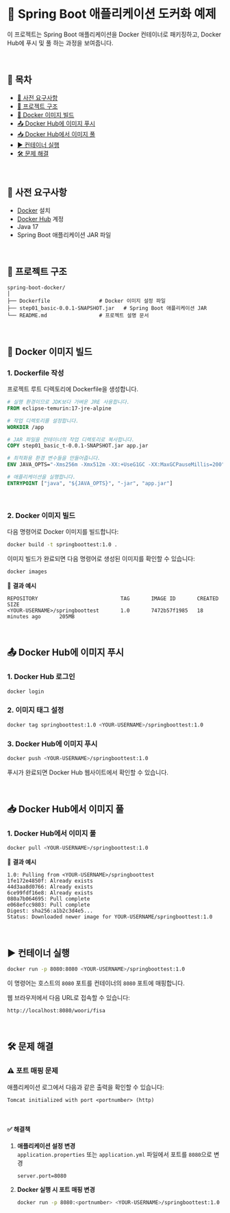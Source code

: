 # 🚀 Spring Boot 애플리케이션 도커화 예제  

이 프로젝트는 Spring Boot 애플리케이션을 Docker 컨테이너로 패키징하고, Docker Hub에 푸시 및 풀 하는 과정을 보여줍니다.  

<br>

## 📑 목차  

- [📌 사전 요구사항](#-사전-요구사항)  
- [📂 프로젝트 구조](#-프로젝트-구조)  
- [🐳 Docker 이미지 빌드](#-docker-이미지-빌드)  
- [📤 Docker Hub에 이미지 푸시](#-docker-hub에-이미지-푸시)  
- [📥 Docker Hub에서 이미지 풀](#-docker-hub에서-이미지-풀)  
- [▶️ 컨테이너 실행](#%EF%B8%8F-컨테이너-실행)  
- [🛠 문제 해결](#-문제-해결)  
<br>

## 📌 사전 요구사항  

- [Docker](https://www.docker.com/get-started) 설치  
- [Docker Hub](https://hub.docker.com/) 계정  
- Java 17  
- Spring Boot 애플리케이션 JAR 파일  
<br>

## 📂 프로젝트 구조  

```
spring-boot-docker/
│
├── Dockerfile                # Docker 이미지 설정 파일
├── step01_basic-0.0.1-SNAPSHOT.jar   # Spring Boot 애플리케이션 JAR
└── README.md                 # 프로젝트 설명 문서
```
<br>

## 🐳 Docker 이미지 빌드  

### 1. Dockerfile 작성  

프로젝트 루트 디렉토리에 Dockerfile을 생성합니다.  

```dockerfile
# 실행 환경이므로 JDK보다 가벼운 JRE 사용합니다.
FROM eclipse-temurin:17-jre-alpine

# 작업 디렉토리를 설정합니다.
WORKDIR /app

# JAR 파일을 컨테이너의 작업 디렉토리로 복사합니다.
COPY step01_basic_t-0.0.1-SNAPSHOT.jar app.jar

# 최적화용 환경 변수들을 만들어줍니다.
ENV JAVA_OPTS="-Xms256m -Xmx512m -XX:+UseG1GC -XX:MaxGCPauseMillis=200"

# 애플리케이션을 실행합니다.
ENTRYPOINT ["java", "${JAVA_OPTS}", "-jar", "app.jar"]
```
<br>

### 2. Docker 이미지 빌드  

다음 명령어로 Docker 이미지를 빌드합니다:  

```bash
docker build -t springboottest:1.0 .
```

이미지 빌드가 완료되면 다음 명령어로 생성된 이미지를 확인할 수 있습니다:  

```bash
docker images
```

📜 **결과 예시**  
```
REPOSITORY                           TAG       IMAGE ID       CREATED             SIZE
<YOUR-USERNAME>/springboottest       1.0       7472b57f1985   18 minutes ago      205MB
```
<br>


## 📤 Docker Hub에 이미지 푸시  

### 1. Docker Hub 로그인  

```bash
docker login
```

### 2. 이미지 태그 설정  

```bash
docker tag springboottest:1.0 <YOUR-USERNAME>/springboottest:1.0
```

### 3. Docker Hub에 이미지 푸시  

```bash
docker push <YOUR-USERNAME>/springboottest:1.0
```

푸시가 완료되면 Docker Hub 웹사이트에서 확인할 수 있습니다.  

<br>

## 📥 Docker Hub에서 이미지 풀  

### 1. Docker Hub에서 이미지 풀  

```bash
docker pull <YOUR-USERNAME>/springboottest:1.0
```

📜 **결과 예시**  
```
1.0: Pulling from <YOUR-USERNAME>/springboottest
1fe172e4850f: Already exists
44d3aa8d0766: Already exists
6ce99fdf16e8: Already exists
080a7b064695: Pull complete
e068efcc9803: Pull complete
Digest: sha256:a1b2c3d4e5...
Status: Downloaded newer image for YOUR-USERNAME/springboottest:1.0
```
<br>

## ▶️ 컨테이너 실행  

```bash
docker run -p 8080:8080 <YOUR-USERNAME>/springboottest:1.0
```

이 명령어는 호스트의 `8080` 포트를 컨테이너의 `8080` 포트에 매핑합니다.  

웹 브라우저에서 다음 URL로 접속할 수 있습니다:  
```
http://localhost:8080/woori/fisa
```
<br>

## 🛠 문제 해결  

### ⚠️ 포트 매핑 문제  

애플리케이션 로그에서 다음과 같은 출력을 확인할 수 있습니다:  
```
Tomcat initialized with port <portnumber> (http)
```
<br>

#### ✅ 해결책  

1. **애플리케이션 설정 변경**  
   `application.properties` 또는 `application.yml` 파일에서 포트를 `8080`으로 변경  
   ```
   server.port=8080
   ```

2. **Docker 실행 시 포트 매핑 변경**  
   ```bash
   docker run -p 8080:<portnumber> <YOUR-USERNAME>/springboottest:1.0
   ```
